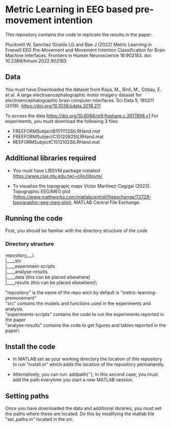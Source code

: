# Metric Learning in EEG based pre-movement intention

This repository contains the code to replicate the results in the paper:

Plucknett W, Sanchez Giraldo LG and Bae J (2022) Metric Learning in Freewill EEG
Pre-Movement and Movement Intention Classification for Brain Machine Interfaces.
Frontiers in Human Neuroscience 16:902183. doi: 10.3389/fnhum.2022.902183

## Data
You must have Downloaded the dataset from
   Kaya, M., Binli, M., Ozbay, E. et al. A large electroencephalographic motor 
   imagery dataset for electroencephalographic brain computer interfaces. 
   Sci Data 5, 180211 (2018). https://doi.org/10.1038/sdata.2018.211

To access the data https://doi.org/10.6084/m9.figshare.c.3917698.v1
 For experiments, you must download the following 3 files:
   - FREEFORMSubjectB1511112StLRHand.mat
   - FREEFORMSubjectC1512082StLRHand.mat
   - REEFORMSubjectC1512102StLRHand.mat

## Additional libraries required
- You must have LIBSVM package installed
 https://www.csie.ntu.edu.tw/~cjlin/libsvm/

- To visualize the topograpic maps
 Víctor Martínez-Cagigal (2023). Topographic EEG/MEG plot 
 (https://www.mathworks.com/matlabcentral/fileexchange/72729-topographic-eeg-meg-plot), 
 MATLAB Central File Exchange. 

## Running the code
First, you should be familiar with the directory structure of the code
### Directory structure 
repository___\    
             |____src\
             |____experiment-scripts\
             |____analyse-results\
             |____data (this can be placed elsewhere)\
             |____results (this can be placed elsewhere)\

"repository" is the name of the repo wich by default is "metric-learning-premovement"\
"src" contains the models and functions used in the experiments and analysis\
"experiments-scripts" contains the code to run the experiments reported in the paper\
"analyse-results" contains the code to get figures and tables reported in the paper\

## Install the code
- In MATLAB set as your working directory the location of this repository to run 
"install.m" which adds the location of the repository permanently.

- Alternatively, you can run:
addpath('<path-to-the-repo>');
In this second case, you must add the path everytime you start a new MATLAB session. 

## Setting paths
Once you have downloaded the data and additional libraries, you must set the paths
where these are located. Do this by modifying the matlab file "set_paths.m" located 
in the src. 
